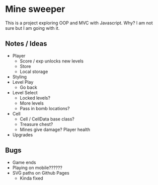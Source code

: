 # Mine sweeper

This is a project exploring OOP and MVC with Javascript. Why? I am not sure but I am going with it.

## Notes / Ideas

- Player
  - Score / exp unlocks new levels
  - Store
  - Local storage
- Styling
- Level Play
  - Go back
- Level Select
  - Locked levels?
  - More levels
  - Pass in bomb locations?
- Cell
  - Cell / CellData base class?
  - Treasure chest?
  - Mines give damage? Player health
- Upgrades

## Bugs

- Game ends
- Playing on mobile??????
- SVG paths on Github Pages
  - Kinda fixed
